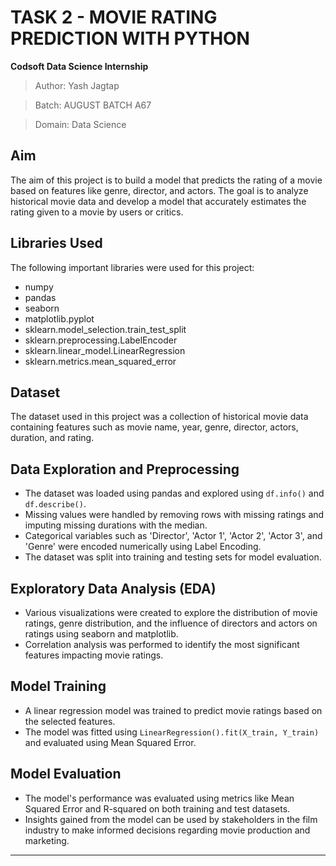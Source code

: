 # TASK 2 - MOVIE RATING PREDICTION WITH PYTHON
**Codsoft Data Science Internship**
> Author: Yash Jagtap

> Batch: AUGUST BATCH A67

> Domain: Data Science

## Aim
The aim of this project is to build a model that predicts the rating of a movie based on features like genre, director, and actors. The goal is to analyze historical movie data and develop a model that accurately estimates the rating given to a movie by users or critics.

## Libraries Used
The following important libraries were used for this project:
- numpy
- pandas
- seaborn
- matplotlib.pyplot
- sklearn.model_selection.train_test_split
- sklearn.preprocessing.LabelEncoder
- sklearn.linear_model.LinearRegression
- sklearn.metrics.mean_squared_error

## Dataset
The dataset used in this project was a collection of historical movie data containing features such as movie name, year, genre, director, actors, duration, and rating.

## Data Exploration and Preprocessing
- The dataset was loaded using pandas and explored using `df.info()` and `df.describe()`.
- Missing values were handled by removing rows with missing ratings and imputing missing durations with the median.
- Categorical variables such as 'Director', 'Actor 1', 'Actor 2', 'Actor 3', and 'Genre' were encoded numerically using Label Encoding.
- The dataset was split into training and testing sets for model evaluation.

## Exploratory Data Analysis (EDA)
- Various visualizations were created to explore the distribution of movie ratings, genre distribution, and the influence of directors and actors on ratings using seaborn and matplotlib.
- Correlation analysis was performed to identify the most significant features impacting movie ratings.

## Model Training
- A linear regression model was trained to predict movie ratings based on the selected features.
- The model was fitted using `LinearRegression().fit(X_train, Y_train)` and evaluated using Mean Squared Error.

## Model Evaluation
- The model's performance was evaluated using metrics like Mean Squared Error and R-squared on both training and test datasets.
- Insights gained from the model can be used by stakeholders in the film industry to make informed decisions regarding movie production and marketing.

---
